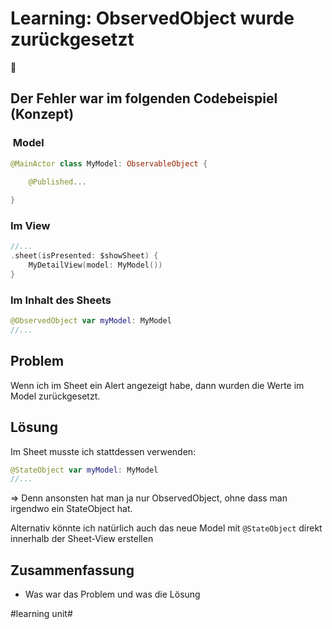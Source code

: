 # Learning: ObservedObject wurde zurückgesetzt
🧠

## Der Fehler war im folgenden Codebeispiel (Konzept)

###  Model
```swift
@MainActor class MyModel: ObservableObject {

	@Published...
	
}
```


### Im View

```swift
//...
.sheet(isPresented: $showSheet) {
	MyDetailView(model: MyModel())
}
```

### Im Inhalt des Sheets

```swift
@ObservedObject var myModel: MyModel
//...
```

## Problem

Wenn ich im Sheet ein Alert angezeigt habe, dann wurden die Werte im Model zurückgesetzt.


## Lösung

Im Sheet musste ich stattdessen verwenden:

```swift
@StateObject var myModel: MyModel
//...
```

=\> Denn ansonsten hat man ja nur ObservedObject, ohne dass man irgendwo ein StateObject hat.

Alternativ könnte ich natürlich auch das neue Model mit `@StateObject` direkt innerhalb der Sheet-View erstellen

## Zusammenfassung
- Was war das Problem und was die Lösung


#learning unit#